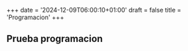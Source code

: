 +++
date = '2024-12-09T06:00:10+01:00'
draft = false
title = 'Programacion'
+++

## Prueba programacion

